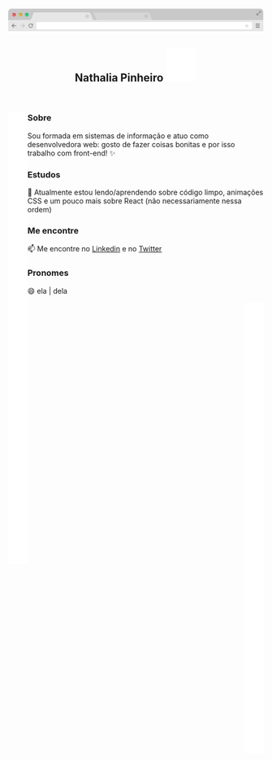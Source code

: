 <header>
  <img src="https://github.com/natth42/natth42/blob/master/assets/browser.png">
  <h2 align="center">
    Nathalia Pinheiro 
    <img src="https://github.com/natth42/natth42/blob/master/assets/sparkles.svg" />
  </h2>
</header>

<span>
  <img align="left" src="https://github.com/natth42/natth42/blob/master/assets/emptySpace.png" />

  <section>
    <h3>Sobre</h3>
    <p> Sou formada em sistemas de informação e atuo como desenvolvedora web: gosto de fazer coisas bonitas e por isso trabalho com front-end! ✨</p>
  </section>
  
  <section>
    <h3>Estudos</h3>
    <p> 📖 Atualmente estou lendo/aprendendo sobre código limpo, animações CSS e um pouco mais sobre React (não necessariamente nessa ordem)</p>
  </section>
  
  <section>
    <h3>Me encontre</h3>
    <p> 📫 Me encontre no <a href="https://www.linkedin.com/in/nathalia-pinheiro">Linkedin</a> e no <a href="https://twitter.com/nathi_pinheiro" title="@nathi_pinheiro">Twitter</a></p>
  </section>

  <section>
    <h3>Pronomes</h3>
    <p> 😄 ela | dela</p>
  </section>

  <img align="right" src="https://github.com/natth42/natth42/blob/master/assets/emptySpace.png" />
 </span>
